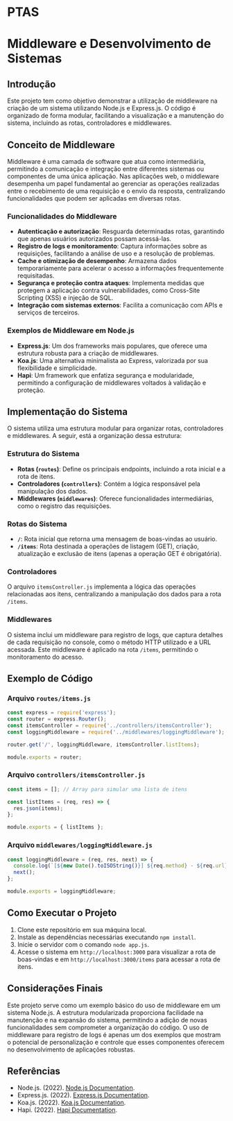 # PTAS

# Middleware e Desenvolvimento de Sistemas

## Introdução

Este projeto tem como objetivo demonstrar a utilização de middleware na criação de um sistema utilizando Node.js e Express.js. O código é organizado de forma modular, facilitando a visualização e a manutenção do sistema, incluindo as rotas, controladores e middlewares.

## Conceito de Middleware

Middleware é uma camada de software que atua como intermediária, permitindo a comunicação e integração entre diferentes sistemas ou componentes de uma única aplicação. Nas aplicações web, o middleware desempenha um papel fundamental ao gerenciar as operações realizadas entre o recebimento de uma requisição e o envio da resposta, centralizando funcionalidades que podem ser aplicadas em diversas rotas.

### Funcionalidades do Middleware

* **Autenticação e autorização**: Resguarda determinadas rotas, garantindo que apenas usuários autorizados possam acessá-las.
* **Registro de logs e monitoramento**: Captura informações sobre as requisições, facilitando a análise de uso e a resolução de problemas.
* **Cache e otimização de desempenho**: Armazena dados temporariamente para acelerar o acesso a informações frequentemente requisitadas.
* **Segurança e proteção contra ataques**: Implementa medidas que protegem a aplicação contra vulnerabilidades, como Cross-Site Scripting (XSS) e injeção de SQL.
* **Integração com sistemas externos**: Facilita a comunicação com APIs e serviços de terceiros.

### Exemplos de Middleware em Node.js

* **Express.js**: Um dos frameworks mais populares, que oferece uma estrutura robusta para a criação de middlewares.
* **Koa.js**: Uma alternativa minimalista ao Express, valorizada por sua flexibilidade e simplicidade.
* **Hapi**: Um framework que enfatiza segurança e modularidade, permitindo a configuração de middlewares voltados à validação e proteção.

## Implementação do Sistema

O sistema utiliza uma estrutura modular para organizar rotas, controladores e middlewares. A seguir, está a organização dessa estrutura:

### Estrutura do Sistema

* **Rotas (`routes`)**: Define os principais endpoints, incluindo a rota inicial e a rota de itens.
* **Controladores (`controllers`)**: Contém a lógica responsável pela manipulação dos dados.
* **Middlewares (`middlewares`)**: Oferece funcionalidades intermediárias, como o registro das requisições.

### Rotas do Sistema

* **`/`**: Rota inicial que retorna uma mensagem de boas-vindas ao usuário.
* **`/items`**: Rota destinada a operações de listagem (GET), criação, atualização e exclusão de itens (apenas a operação GET é obrigatória).

### Controladores

O arquivo `itemsController.js` implementa a lógica das operações relacionadas aos itens, centralizando a manipulação dos dados para a rota `/items`.

### Middlewares

O sistema inclui um middleware para registro de logs, que captura detalhes de cada requisição no console, como o método HTTP utilizado e a URL acessada. Este middleware é aplicado na rota `/items`, permitindo o monitoramento do acesso.

## Exemplo de Código

### Arquivo `routes/items.js`

```javascript
const express = require('express');
const router = express.Router();
const itemsController = require('../controllers/itemsController');
const loggingMiddleware = require('../middlewares/loggingMiddleware');

router.get('/', loggingMiddleware, itemsController.listItems);

module.exports = router;
```

### Arquivo `controllers/itemsController.js`

```javascript
const items = []; // Array para simular uma lista de itens

const listItems = (req, res) => {
  res.json(items);
};

module.exports = { listItems };
```

### Arquivo `middlewares/loggingMiddleware.js`

```javascript
const loggingMiddleware = (req, res, next) => {
  console.log(`[${new Date().toISOString()}] ${req.method} - ${req.url}`);
  next();
};

module.exports = loggingMiddleware;
```

## Como Executar o Projeto

1. Clone este repositório em sua máquina local.
2. Instale as dependências necessárias executando `npm install`.
3. Inicie o servidor com o comando `node app.js`.
4. Acesse o sistema em `http://localhost:3000` para visualizar a rota de boas-vindas e em `http://localhost:3000/items` para acessar a rota de itens.

## Considerações Finais

Este projeto serve como um exemplo básico do uso de middleware em um sistema Node.js. A estrutura modularizada proporciona facilidade na manutenção e na expansão do sistema, permitindo a adição de novas funcionalidades sem comprometer a organização do código. O uso de middleware para registro de logs é apenas um dos exemplos que mostram o potencial de personalização e controle que esses componentes oferecem no desenvolvimento de aplicações robustas.

## Referências

- Node.js. (2022). [Node.js Documentation](https://nodejs.org/en/docs/).
- Express.js. (2022). [Express.js Documentation](https://expressjs.com/).
- Koa.js. (2022). [Koa.js Documentation](https://koajs.com/).
- Hapi. (2022). [Hapi Documentation](https://hapi.dev/).
